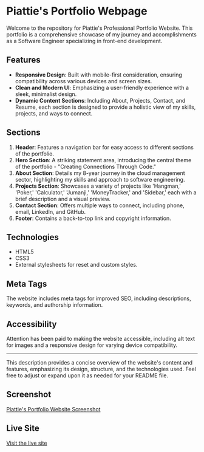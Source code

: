# Piattie's Portfolio Webpage

Welcome to the repository for Piattie's Professional Portfolio Website. This portfolio is a comprehensive showcase of my journey and accomplishments as a Software Engineer specializing in front-end development.

## Features

- **Responsive Design**: Built with mobile-first consideration, ensuring compatibility across various devices and screen sizes.
- **Clean and Modern UI**: Emphasizing a user-friendly experience with a sleek, minimalist design.
- **Dynamic Content Sections**: Including About, Projects, Contact, and Resume, each section is designed to provide a holistic view of my skills, projects, and ways to connect.

## Sections

1. **Header**: Features a navigation bar for easy access to different sections of the portfolio.
2. **Hero Section**: A striking statement area, introducing the central theme of the portfolio - "Creating Connections Through Code."
3. **About Section**: Details my 8-year journey in the cloud management sector, highlighting my skills and approach to software engineering.
4. **Projects Section**: Showcases a variety of projects like 'Hangman,' 'Poker,' 'Calculator,' 'Jumanji,' 'MoneyTracker,' and 'Sidebar,' each with a brief description and a visual preview.
5. **Contact Section**: Offers multiple ways to connect, including phone, email, LinkedIn, and GitHub.
6. **Footer**: Contains a back-to-top link and copyright information.

## Technologies

- HTML5
- CSS3
- External stylesheets for reset and custom styles.

## Meta Tags

The website includes meta tags for improved SEO, including descriptions, keywords, and authorship information.

## Accessibility

Attention has been paid to making the website accessible, including alt text for images and a responsive design for varying device compatibility.

---

This description provides a concise overview of the website's content and features, emphasizing its design, structure, and the technologies used. Feel free to adjust or expand upon it as needed for your README file.

## Screenshot
[Piattie's Portfolio Website Screenshot](./assets/Images/My-Portfolio-Webpage-Snapshot.GIF)

## Live Site
[Visit the live site](https://piattie.github.io/Piattie-Portfolio-Webpage/)